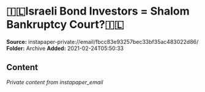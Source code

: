 # 🇮🇱Israeli Bond Investors = Shalom Bankruptcy Court?🇮🇱

**Source:** instapaper-private://email/fbcc83e93257bec33bf35ac483022d86/
**Folder:** Archive
**Added:** 2021-02-24T05:50:33




## Content
*Private content from instapaper_email*
